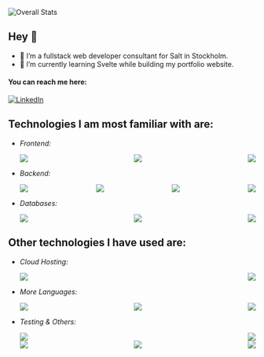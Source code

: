 ![Overall Stats](https://github-readme-stats.vercel.app/api?username=Gustavolmo&count_private=true&show_icons=true)

## Hey 👋 

- 🔭 I’m a fullstack web developer consultant for Salt in Stockholm.
- 🌱 I’m currently learning Svelte while building my portfolio website.

#### You can reach me here:
<a href="[<LinkedInURL>](https://www.linkedin.com/in/gustavo-l-m-de-oliveira-037243108/)">![LinkedIn](https://img.shields.io/badge/LinkedIn-0077B5?style=for-the-badge&logo=linkedin&logoColor=white)</a>

## Technologies I am most familiar with are:

- *Frontend:*

  <div style="display: flex; justify-content: space-between;">
    <img src="https://img.shields.io/badge/JavaScript-323330?style=for-the-badge&logo=javascript&logoColor=F7DF1E" />
    <img src="https://img.shields.io/badge/TypeScript-007ACC?style=for-the-badge&logo=typescript&logoColor=white" />  
    <img src="https://img.shields.io/badge/React-20232A?style=for-the-badge&logo=react&logoColor=61DAFB" />
  </div>

- *Backend:*

  <div style="display: flex; justify-content: space-between;">
    <img src="https://img.shields.io/badge/npm-CB3837?style=for-the-badge&logo=npm&logoColor=white" />
    <img src="https://img.shields.io/badge/Node%20js-339933?style=for-the-badge&logo=nodedotjs&logoColor=white" />
    <img src="https://img.shields.io/badge/next%20js-000000?style=for-the-badge&logo=nextdotjs&logoColor=white" />
    <img src="https://img.shields.io/badge/Express%20js-000000?style=for-the-badge&logo=express&logoColor=white" />
  </div>

- *Databases:*

  <div style="display: flex; justify-content: space-between; ">
    <img src="https://img.shields.io/badge/MongoDB-4EA94B?style=for-the-badge&logo=mongodb&logoColor=white" />
    <img src="https://img.shields.io/badge/Postman-FF6C37?style=for-the-badge&logo=Postman&logoColor=white" />
    <img src="https://img.shields.io/badge/VSCode-0078D4?style=for-the-badge&logo=visual%20studio%20code&logoColor=white" />
  </div>

## Other technologies I have used are:

- *Cloud Hosting:*

  <div style="display: flex; justify-content: space-between; ">
    <img src="https://img.shields.io/badge/Heroku-430098?style=for-the-badge&logo=heroku&logoColor=white" />
    <img src="https://img.shields.io/badge/Vercel-000000?style=for-the-badge&logo=vercel&logoColor=white" />
  </div>

- *More Languages:*

  <div style="display: flex; justify-content: space-between; ">
    <img src="https://img.shields.io/badge/SvelteKit-FF3E00?style=for-the-badge&logo=Svelte&logoColor=white" />
    <img src="https://img.shields.io/badge/PostgreSQL-316192?style=for-the-badge&logo=postgresql&logoColor=white" />
    <img src="https://img.shields.io/badge/Python-FFD43B?style=for-the-badge&logo=python&logoColor=blue" />
  </div>

- *Testing & Others:*

  <div style="display: flex; justify-content: space-between; ">
    <img src="https://img.shields.io/badge/p5%20js-ED225D?style=for-the-badge&logo=p5dotjs&logoColor=white" />
    <img src="https://img.shields.io/badge/PyCharm-000000.svg?&style=for-the-badge&logo=PyCharm&logoColor=white" />
  </div>
  
  <div style="display: flex; justify-content: space-between; ">
    <img src="https://img.shields.io/badge/Mocha-8D6748?style=for-the-badge&logo=Mocha&logoColor=white" />
    <img src="https://img.shields.io/badge/Jest-C21325?style=for-the-badge&logo=jest&logoColor=white" />
    <img src="https://img.shields.io/badge/chai-A30701?style=for-the-badge&logo=chai&logoColor=white" />
  </div>
